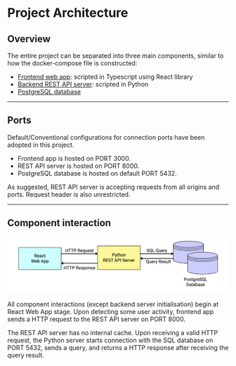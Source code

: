 # Project Architecture

## Overview

The entire project can be separated into three main components, similar to how the docker-compose file is constructed:

- [Frontend web app](frontend.md): scripted in Typescript using React library
- [Backend REST API server](backend.md#python-server): scripted in Python
- [PostgreSQL database](backend.md#postgresql)

---

## Ports

Default/Conventional configurations for connection ports have been adopted in this project.

- Frontend app is hosted on PORT 3000.
- REST API server is hosted on PORT 8000.
- PostgreSQL database is hosted on default PORT 5432.

As suggested, REST API server is accepting requests from all origins and ports. Request header is also unrestricted.

---

## Component interaction

![Architecture Diagram](architectureDiagram.png)

All component interactions (except backend server initialisation) begin at React Web App stage. Upon detecting some user activity, frontend app sends a HTTP request to the REST API server on PORT 8000.

The REST API server has no internal cache. Upon receiving a valid HTTP request, the Python server starts connection with the SQL database on PORT 5432, sends a query, and returns a HTTP response after receiving the query result.
